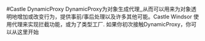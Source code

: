 #Castle DynamicProxy
DynamicProxy为对象生成代理,,从而可以用来为对象透明地增加或改变行为，提供事前/事后处理以及许多其他可能。Castle Windsor 使用代理来实现拦截功能，或为了类型工厂.
如果你初次接触DynamicProxy，你可以从这里开始